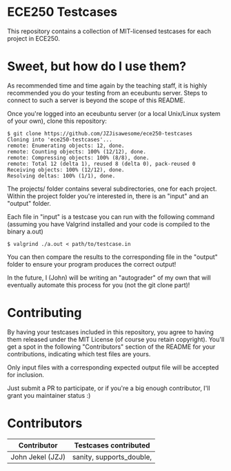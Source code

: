 # ECE250 Testcases

This repository contains a collection of MIT-licensed testcases for each project in ECE250.

# Sweet, but how do I use them?

As recommended time and time again by the teaching staff, it is highly recommended you do your testing from an eceubuntu server.
Steps to connect to such a server is beyond the scope of this README.

Once you're logged into an eceubuntu server (or a local Unix/Linux system of your own), clone this repository:

```
$ git clone https://github.com/JZJisawesome/ece250-testcases
Cloning into 'ece250-testcases'...
remote: Enumerating objects: 12, done.
remote: Counting objects: 100% (12/12), done.
remote: Compressing objects: 100% (8/8), done.
remote: Total 12 (delta 1), reused 8 (delta 0), pack-reused 0
Receiving objects: 100% (12/12), done.
Resolving deltas: 100% (1/1), done.
```

The projects/ folder contains several subdirectories, one for each project.
Within the project folder you're interested in, there is an "input" and an "output" folder.

Each file in "input" is a testcase you can run with the following command (assuming you have
Valgrind installed and your code is compiled to the binary a.out)

```
$ valgrind ./a.out < path/to/testcase.in

```

You can then compare the results to the corresponding file in the "output" folder to ensure your program produces the correct output!

In the future, I (John) will be writing an "autograder" of my own that will eventually automate this process for you (not the git clone part)!

# Contributing

By having your testcases included in this repository, you agree to having them released under the MIT License (of course you retain copyright).
You'll get a spot in the following "Contributors" section of the README for your contributions, indicating which test files are yours.

Only input files with a corresponding expected output file will be accepted for inclusion.

Just submit a PR to participate, or if you're a big enough contributor, I'll grant you maintainer status :)

# Contributors

| Contributor | Testcases contributed |
|-------------|-------------------|
| John Jekel (JZJ) | sanity, supports_double, |

